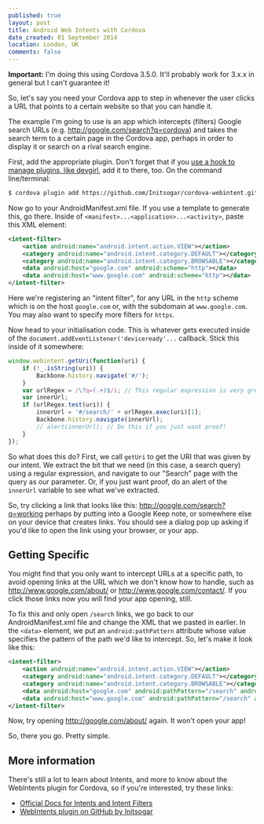 ```yaml
---
published: true
layout: post
title: Android Web Intents with Cordova
date_created: 01 September 2014
location: London, UK
comments: false
---
```


**Important:** I'm doing this using Cordova 3.5.0. It'll probably work for 3.x.x in general but I can't guarantee it!

So, let's say you need your Cordova app to step in whenever the user clicks a URL that points to a certain website so that you can handle it.

The example I'm going to use is an app which intercepts (filters) Google search URLs (e.g. http://google.com/search?q=cordova) and takes the search term to a certain page in the Cordova app, perhaps in order to display it or search on a rival search engine.

First, add the appropriate plugin. Don't forget that if you [use a hook to manage plugins, like devgirl](http://devgirl.org/2013/11/12/three-hooks-your-cordovaphonegap-project-needs/), add it to there, too. On the command line/terminal:

```bash
$ cordova plugin add https://github.com/Initsogar/cordova-webintent.git
```

Now go to your AndroidManifest.xml file. If you use a template to generate this, go there. Inside of `<manifest>...<application>...<activity>`, paste this XML element:

```xml
<intent-filter>
	<action android:name="android.intent.action.VIEW"></action>
	<category android:name="android.intent.category.DEFAULT"></category>
	<category android:name="android.intent.category.BROWSABLE"></category>
	<data android:host="google.com" android:scheme="http"></data>
	<data android:host="www.google.com" android:scheme="http"></data>
</intent-filter>
```

Here we're registering an "intent filter", for any URL in the `http` scheme which is on the host `google.com` or, with the subdomain at `www.google.com`. You may also want to specify more filters for `https`.

Now head to your initialisation code. This is whatever gets executed inside of the `document.addEventListener('deviceready'...` callback. Stick this inside of it somewhere:

```javascript
window.webintent.getUri(function(uri) {
	if (!_.isString(uri)) {
		Backbone.history.navigate('#/');
	}
	var urlRegex = /\?q=(.+)$/i; // This regular expression is very greedy, you may want to refine it
	var innerUrl;
	if (urlRegex.test(uri)) {
		innerUrl = '#/search/' + urlRegex.exec(uri)[1];
		Backbone.history.navigate(innerUrl);
		// alert(innerUrl); // Do this if you just want proof!
	}
});
```

So what does this do? First, we call `getUri` to get the URI that was given by our intent. We extract the bit that we need (in this case, a search query) using a regular expression, and navigate to our "Search" page with the query as our parameter. Or, if you just want proof, do an alert of the `innerUrl` variable to see what we've extracted.

So, try clicking a link that looks like this: http://google.com/search?q=working perhaps by putting into a Google Keep note, or somewhere else on your device that creates links. You should see a dialog pop up asking if you'd like to open the link using your browser, or your app.

## Getting Specific

You might find that you only want to intercept URLs at a specific path, to avoid opening links at the URL which we don't know how to handle, such as http://www.google.com/about/ or http://www.google.com/contact/. If you click those links now you will find your app opening, still.

To fix this and only open `/search` links, we go back to our AndroidManifest.xml file and change the XML that we pasted in earlier. In the `<data>` element, we put an `android:pathPattern` attribute whose value specifies the pattern of the path we'd like to intercept. So, let's make it look like this:

```xml
<intent-filter>
	<action android:name="android.intent.action.VIEW"></action>
	<category android:name="android.intent.category.DEFAULT"></category>
	<category android:name="android.intent.category.BROWSABLE"></category>
	<data android:host="google.com" android:pathPattern="/search" android:scheme="http"></data>
	<data android:host="www.google.com" android:pathPattern="/search" android:scheme="http"></data>
</intent-filter>
```

Now, try opening http://google.com/about/ again. It won't open your app!

So, there you go. Pretty simple.

## More information

There's still a lot to learn about Intents, and more to know about the WebIntents plugin for Cordova, so if you're interested, try these links:

* [Official Docs for Intents and Intent Filters](http://developer.android.com/guide/components/intents-filters.html)
* [WebIntents plugin on GitHub by Initsogar](https://github.com/Initsogar/cordova-webintent)